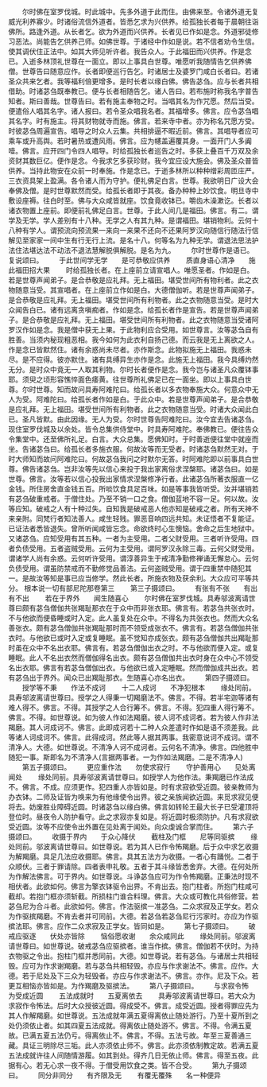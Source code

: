 <!-- { "loadSidebar": true } -->
　　尔时佛在室罗伐城。时此城中。先多外道于此而住。由佛来至。令诸外道无复威光利养寡少。时诸俗流信外道者。皆悉乞求为兴供养。给孤独长者每于晨朝往诣佛所。路逢外道。从长者乞。欲为外道而兴供养。长者见已作如是念。外道邪徒修习恶法。尚能告乞供养己师。如佛世尊。于诸经中作如是说。若不信者劝令生信。使其调伏住正法中。如其大师见听许者。我告众人。于此福田而兴供养。作是念已。入逝多林顶礼世尊在一面立。即以上事具白世尊。唯愿听我随情告乞供养佛僧。世尊告曰随意应作。长者即便巡行告乞。时诸居士及婆罗门咸白长者曰。若诸圣众共来乞者。我等福利倍更增多。是时长者以缘白佛。佛告苾刍。应与长者共相借助。时诸苾刍既奉教已。便与长者相随告乞。诸人告曰。若布施时称我名字普告知者。斯曰善哉。世尊告曰。若有施主奉物之时。当唱其名为作咒愿。然后当受。便遣俗人唱其名字。诸人报曰。若令圣众唱我名者。其福增多。佛言。应令苾刍唱其名字。时有施主。将其财物就寺而施。佛言。若来寺中者。亦为称名咒愿方受。时彼苾刍周遍宣告。唱导之时众人云集。共相排逼不暇近前。佛言。其唱导者应可乘车或升高舆。若时暑热或遭风雨。佛言。应为幰盖遍覆其身。一面开门人多阗噎。佛言。应开四门令四人唱导。时给孤独长者巡告之时。多获上叠百千万双及余资财其数巨亿。便作是念。今我求乞多获珍财。我今宜应设大施会。佛及圣众普皆供养。当持此物安在众前一时奉施。作是念已。于逝多林所以种种缯彩周匝庄严。三衣资具架上盈满。各令诸人而为守护。便礼佛足白言。世尊。我欲明日广设大会奉佛及僧。是时世尊默然而受。给孤长者即于其夜。备办种种上妙饮食。明旦寺中敷设座褥。往白时至。佛与大众咸皆就座。饮食竟收钵已。嚼齿木澡漱讫。长者以诸衣物置上座前。即便前礼佛足白言。世尊。于此人间几是福田。佛言。有二。谓学及无学。学人差别有十八种。无学之人有其九种。是谓福田。堪销物利。云何十八种有学人。谓预流向预流果一来向一来果不还向不还果阿罗汉向随信行随法行信解见至家家一间中生有行无行上流。是名十八。何等名为九种无学。谓退法思法护法住法堪达法不动法不退法慧解脱俱解脱。是名为九。
　　尔时世尊作是语已。复说颂曰。
　　于此世间学无学　　是可恭敬应供养
　　质直身语心清净　　施此福田招大果
　　时给孤独长者。在上座前立请宣唱人。唯愿圣者。作如是白。若是世尊声闻弟子。是合恭敬是应礼拜。无上福田。堪受世间所有物利者。此之衣物随意当受。其宣唱者。在上座前立作如是白。大德僧伽听。若是世尊声闻弟子。是合恭敬是应礼拜。无上福田。堪受世间所有利物者。此之衣物随意当受。是时大众闻告白已。诸有远离贪嗔痴者。作如是念。给孤长者作是宣告。若是世尊声闻弟子。是合恭敬是应礼拜。无上福田。堪受世间所有利物者。此之衣物随意当受诸阿罗汉作如是念。我是僧中获无上果。于此物利应合受用。如世尊言。汝等苾刍自有胜善。当须内秘现粗恶相。我今如何为此衣利自扬己德。而云我是无上离欲之人。作是念已皆默然住。诸有余惑尚未尽者。亦作斯念。此物拟施无上福田。我惑未尽。是不应得。彼亦默住。诸有具缚异生亦作是念。此施无上福田。我今具缚灼然无分。是时众中竟无一人取其利物。尔时长者便作是念。我今岂与诸圣凡众覆钵事耶。须臾之顷形容憔悴面色痿黄。往世尊所礼佛足已在一面坐。即以上事具白世尊。尔时世尊。知而故问具寿阿难陀曰。给孤长者以多衣物奉施大众。何意众中无人为受。阿难陀曰。给孤长者作如是白。于此众中。若是世尊声闻弟子。是合恭敬是应礼拜。无上福田。堪受世间所有利物者。此之衣物随意当受。时诸大众闻此白已。圣凡皆默。由此因缘。无人为受。尔时世尊告阿难陀曰。汝今宜去告诸苾刍。现住室罗伐城及以余处。皆令总集供侍堂中。时具寿阿难陀。奉佛教已。便往告众令集堂中。还至佛所礼足。白言。大众总集。愿佛知时。于时善逝便往堂中就座而坐。告诸苾刍曰。给孤长者多施衣服。何故汝等而无受者。时诸苾刍默然无对。于时大师知而故问阿难陀曰。何故苾刍我问之时默尔无答。时阿难陀即以前事具白世尊。佛告诸苾刍。岂非汝等先以信心来投于我出家离俗求涅槃耶。诸苾刍曰。如是世尊。佛言。汝等若以信心投我出家情求涅槃修净行者。此诸苾刍所著衣服直一亿金钱。所住房舍直金钱五百。所啖饮食具足百味。如是等事我皆听受。汝并堪销若有苾刍破重戒者。于僧住处。乃至不销一口之食。僧伽蓝地不容一足。何以故。汝等应知。破戒之人有十种过失。自知我是破戒恶人他亦知是破戒之者。所有天神不来亲附。同梵行者知法善人。咸生轻贱。罪恶音响四远共知。未证悟者不复能证。已证法者悉皆退失。曾所听闻咸皆忘念。命欲终时心生懊恼。舍命之后生地狱中。又诸苾刍。应知受用有其五种。一者为主受用。二者父财受用。三者听许受用。四者负债受用。五者盗贼受用。云何为主受用。谓阿罗汉永除三毒。云何父财受用。谓诸学人尚有余惑。云何听许受用。谓淳善异生于戒清净勤修禅诵无懈怠心。云何负债受用。谓虽防禁戒而不勤修觉品善法。云何盗贼受用。谓于四重禁中随犯其一。是故汝等知是事已应当修学。然此长者。所施衣物及获余利。大众应可平等共分。
根本说一切有部尼陀那卷第三
　　第三子摄颂曰。
　　有张有不张　　有出有不出
　　若在于界外　　闻生随喜心
　　尔时佛在室罗伐城。具寿邬波离请世尊曰颇有苾刍僧伽共张羯耻那衣在于众中而非张衣耶。佛言有。若苾刍共张衣时。不与他欲而便昏睡或时入定。此人虽复处在众中。不得名为共张衣也。然而大众名善张衣。颇有苾刍僧伽共张羯耻那时而不领受成张衣不。佛言有。若苾刍僧伽共张衣时。与他欲已或时入定或复睡眠。虽不觉知亦成张衣。颇有苾刍僧伽共出羯耻那时虽在众中不名出衣耶。佛言有。若苾刍僧伽出衣之时。不与他欲而便入定。或复睡眠。此人不名出衣然而僧伽得名出衣。颇有苾刍僧伽共出衣时身在众中心不领受名出衣耶。佛言有若苾刍僧伽出衣。与他欲已或入定睡眠。然而僧伽成共出衣。若有苾刍出于界外。闻众已出羯耻那衣。生随喜心亦名出衣。
　　第四子摄颂曰。
　　授学等不秉　　作法不成诃
　　十二人成诃　　不净犯根本
　　缘处同前。具寿邬波离请世尊曰。授学之人得秉一切羯磨法不。佛言。不得。若半宅迦等诸有难人得不。佛言。不得。其授学之人合行筹不。佛言。不得。犯四重人得行筹不。佛言。不得。如世尊说。如为彼人作如法羯磨。彼人诃不成诃者。若为彼人作非法羯磨。其人诃成诃不。佛言。此即成诃若十二种人众差遣时作如是语不须差我。此等诸人诃成诃不。佛言。此得成诃。然此等人据其两事。我密意说诃不成诃。谓不清净人。大德。如世尊说。不清净人诃不成诃者。云何名不清净。佛言。四他胜中随犯一事。斯即名为不清净人(言据两事者。一为作如法羯磨。二是不清净人)
　　第五子摄颂曰。
　　更应重作法　　勿使求寂行
　　守护善用心　　见处离闻处
　　缘处同前。具寿邬波离请世尊曰。如授学人为他作法。秉羯磨已作法成不。佛言。不成。应须更作。犯四重人亦皆如是。时有求寂欲受近圆。彼亲教师为办衣钵。二师及证皆为唤来为有他缘使令出界。彼之亲族闻欲近圆。来觅求寂见便将去。妨废胜业障碍近圆。时诸苾刍以缘白佛。佛言如转轮王最大长子已受灌顶将登位时。昼夜令人防护看守。此之求寂亦复如是。将近圆时极须防护。凡有求寂欲受近圆。汝等不应使令出外置在见处离于闻处。向众虔诚合掌而住。
　　第六子摄颂曰。
　　收摄于界内　　于众心降伏
　　截柱及门框　　尼等同驱摈
　　缘处同前。邬波离请世尊曰。如世尊说。若为其人已作令怖羯磨。后于众中求乞收摄为解羯磨。具足几法应收摄耶。佛言。具其五法方为收摄。一者心有踊悦。二者于众顺伏。三者于罪请除。四者表申礼敬。五者于其斗缘皆悉舍弃。大德。在何处所为作解法佛言。可于界内。如世尊说。斗诤苾刍应可为作令怖羯磨。正秉法时现不相伏者。此欲如何。佛言为擎衣钵驱令出界。不肯出去。抱门柱者。所抱门柱咸可截却。若抱门框亦须斩截。所损柱门谁合料理。佛言。大众或可教化共俗修营。若苾刍尼为合斗者。此欲如何。佛言。作法驱摈一准苾刍。二众求寂及正学女。若众为作驱摈羯磨。不肯去者并可同前。大德。若苾刍若苾刍尼行污家时。亦应为作驱摈法耶。佛言。应作二众求寂及正学女。皆同如是。
　　第七子摄颂曰。
　　破戒应驱逐　　伏处亦皆除
　　恼俗愿收谢　　余众咸同此
　　缘处同前。邬波离请世尊曰。如世尊说。破戒苾刍应驱摈者。谁当作摈。佛言。僧伽若不伏时。为持衣物驱之令出。抱柱门框并悉同前。大德。如世尊说。若有苾刍。与诸居士共相轻毁。应可为作求谢羯磨。若与苾刍共相轻毁。亦应与作求谢法不。佛言。应作。大德。若于尼处及下三众为轻毁者。亦应与作求谢法不。佛言。亦作。尼及下众。若更互相恼亦皆如是。为作羯磨及驱摈法。
　　第八子摄颂曰。
　　与求寂令怖　　为受成近圆
　　五法成就时　　五夏离依去
　　具寿邬波离请世尊曰。若大众为求寂作令怖法。后时大众授彼近圆。得成受不。佛言。成受近圆。授者得罪应先为其人作解羯磨。如世尊说。五法成就年满五夏得离依止随处游行。乃至十夏所到之处仍须依止者。如其四夏五法成就。得离依止随处游不。佛言。不得。令满五夏故。已满五夏五法仍亏。得离依止不。佛言。不得。五法亏故。年至三夏善通三藏。具证三明除尽三垢。此人亦须依止师不。佛言。此亦须依制教定故。若满五夏五法成就许往人间随情游履。如其到处。得齐几日无依止师。佛言。得至五夜。此据有心。若无心求一夜不得。于僧受用饮食之类。皆不合受。
　　第九子摄颂曰。
　　同分非同分　　有齐限及无
　　有覆无覆殊　　名一种便异
